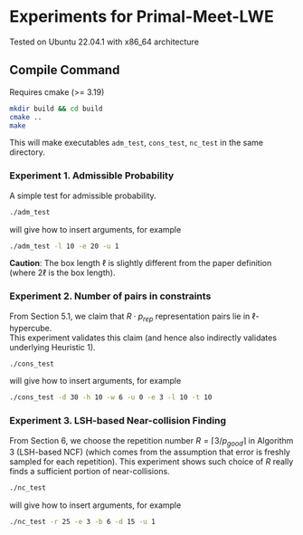 # Experiments for Primal-Meet-LWE

Tested on Ubuntu 22.04.1 with x86_64 architecture

## Compile Command
Requires cmake (>= 3.19)
```bash
mkdir build && cd build
cmake ..
make
```
This will make executables `adm_test`, `cons_test`, `nc_test` in the same directory.

### Experiment 1. Admissible Probability

A simple test for admissible probability.
```bash
./adm_test
```
will give how to insert arguments, for example
```bash
./adm_test -l 10 -e 20 -u 1
```
**Caution**: The box length $\ell$ is slightly different from the paper definition (where $2\ell$ is the box length).

### Experiment 2. Number of pairs in constraints

From Section 5.1, we claim that $R \cdot p_{rep}$ representation pairs lie in $\ell$-hypercube.  
This experiment validates this claim (and hence also indirectly validates underlying Heuristic 1).
```bash
./cons_test
```
will give how to insert arguments, for example
```bash
./cons_test -d 30 -h 10 -w 6 -u 0 -e 3 -l 10 -t 10
```

### Experiment 3. LSH-based Near-collision Finding

From Section 6, we choose the repetition number $R = \lceil 3/p_{good} \rceil$ in Algorithm 3 (LSH-based NCF)
(which comes from the assumption that error is freshly sampled for each repetition). 
This experiment shows such choice of $R$ really finds a sufficient portion of near-collisions.
```bash
./nc_test
```
will give how to insert arguments, for example
```bash
./nc_test -r 25 -e 3 -b 6 -d 15 -u 1
```